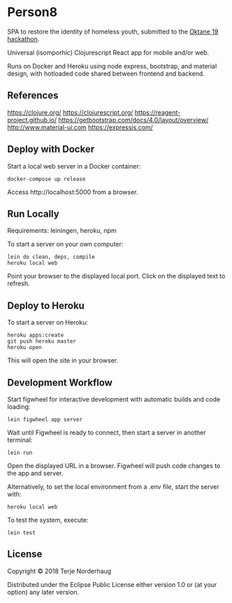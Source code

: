 # Person8

SPA to restore the identity of homeless youth, submitted to the [Oktane 19 hackathon](https://oktane19-hackathon.devpost.com/).

Universal (isomporhic) Clojurescript React app for mobile and/or web.

Runs on Docker and Heroku using node express, bootstrap, and material design, with hotloaded code shared between frontend and backend.

## References

https://clojure.org/
https://clojurescript.org/
https://reagent-project.github.io/
https://getbootstrap.com/docs/4.0/layout/overview/
http://www.material-ui.com
https://expressjs.com/

## Deploy with Docker

Start a local web server in a Docker container:

    docker-compose up release

Access http://localhost:5000 from a browser.

## Run Locally

Requirements: leiningen, heroku, npm

To start a server on your own computer:

    lein do clean, deps, compile
    heroku local web

Point your browser to the displayed local port.
Click on the displayed text to refresh.

## Deploy to Heroku

To start a server on Heroku:

    heroku apps:create
    git push heroku master
    heroku open

This will open the site in your browser.

## Development Workflow

Start figwheel for interactive development with
automatic builds and code loading:

    lein figwheel app server

Wait until Figwheel is ready to connect, then
start a server in another terminal:

    lein run

Open the displayed URL in a browser.
Figwheel will push code changes to the app and server.

Alternatively, to set the local environment from a .env file, start the server with:

    heroku local web

To test the system, execute:

    lein test

## License

Copyright © 2018 Terje Norderhaug

Distributed under the Eclipse Public License either version 1.0
or (at your option) any later version.
